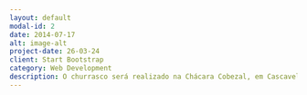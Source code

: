 ```yaml
---
layout: default
modal-id: 2
date: 2014-07-17
alt: image-alt
project-date: 26-03-24
client: Start Bootstrap
category: Web Development
description: O churrasco será realizado na Chácara Cobezal, em Cascavel-PR. O local é de fácil acesso e há disponibilidade de internet móvel. </br> <div style="overflow:hidden;resize:none;max-width:100%;width:500px;height:500px;"><div id="google-maps-canvas" style="height:100%; width:100%;max-width:100%;"><iframe style="height:100%;width:100%;border:0;" frameborder="0" src="https://www.google.com/maps/embed/v1/place?q=Chácara+Sítio+Fazenda+Cascavel+-+Rua+Edson+Beller+De+Oliveira+-+Região+do+Lago,+Cascavel+-+PR,+Brasil&key=AIzaSyBFw0Qbyq9zTFTd-tUY6dZWTgaQzuU17R8"></iframe></div><a class="googl-ehtml" rel="nofollow" href="https://www.bootstrapskins.com/themes" id="grab-map-info">premium bootstrap themes</a><style>#google-maps-canvas img{max-height:none;max-width:none!important;background:none!important;}</style></div>
---
```

